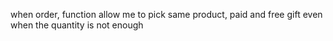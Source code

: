 when order, function allow me to pick same product, paid and free gift even when the quantity is not enough
